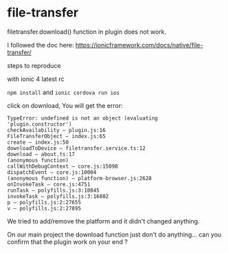 # file-transfer

filetransfer.download() function in plugin does not work.

I followed the doc here:
https://ionicframework.com/docs/native/file-transfer/ 


steps to reproduce

with ionic 4 latest rc

`npm install` and 
`ionic cordova run ios` 

click on download, You will get the error:

```
TypeError: undefined is not an object (evaluating 'plugin.constructor')
checkAvailability — plugin.js:16
FileTransferObject — index.js:65
create — index.js:50
downloadToDevice — filetransfer.service.ts:12
download — about.ts:17
(anonymous function)
callWithDebugContext — core.js:15098
dispatchEvent — core.js:10004
(anonymous function) — platform-browser.js:2628
onInvokeTask — core.js:4751
runTask — polyfills.js:3:10845
invokeTask — polyfills.js:3:16802
p — polyfills.js:2:27655
v — polyfills.js:2:27895
```

We tried to add/remove the platform and it didn't changed anything.

On our main project the download function just don't do anything... can you confirm that the plugin work on your end ? 

